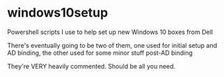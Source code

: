 # windows10setup
Powershell scripts I use to help set up new Windows 10 boxes from Dell

There's eventually going to be two of them, one used for initial setup and AD binding, the other used for some minor stuff post-AD binding

They're VERY heavily commented. Should be all you need.
